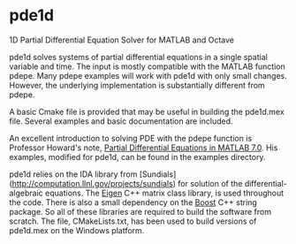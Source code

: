 # pde1d
1D Partial Differential Equation Solver for MATLAB and Octave

pde1d solves systems of partial differential equations in a single
spatial variable and time. The input is mostly compatible with the MATLAB function pdepe. 
Many pdepe examples will work with pde1d with only small
changes. However, the underlying implementation is substantially 
different from pdepe. 


A basic Cmake file is provided that may be useful in building the
pde1d.mex file. Several examples
and basic documentation are included.

An excellent introduction to solving PDE with the pdepe function is
Professor Howard's note,
[Partial Differential Equations in MATLAB 7.0](http://www.math.tamu.edu/~phoward/m442/pdemat.pdf). His examples, modified for pde1d, can be
found in the examples directory.


pde1d relies on the IDA library from [Sundials] 
(http://computation.llnl.gov/projects/sundials)
for solution of the differential-algebraic equations.
The [Eigen](http://eigen.tuxfamily.org/index.php?title=Main_Page) C++ matrix class library,
is used throughout the code. There is also a small dependency on
the [Boost](http://www.boost.org/) C++ string package.
So all of these libraries are required to build the software
from scratch. The file, CMakeLists.txt, has been used to build versions
of pde1d.mex on the Windows platform.
